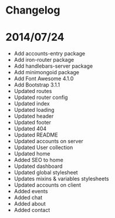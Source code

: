 # Changelog

# 2014/07/24

* Add accounts-entry package
* Add iron-router package
* Add handlebars-server package
* Add minimongoid package
* Add Font Awesome 4.1.0
* Add Bootstrap 3.1.1
* Updated routes
* Updated router config
* Updated index
* Updated loading
* Updated header
* Updated footer
* Updated 404
* Updated README
* Updated accounts on server
* Updated User collection
* Updated home
* Added SEO to home
* Updated dashboard
* Updated global stylesheet
* Updates mixins & variables stylesheets
* Updated accounts on client
* Added events
* Added chat
* Added about
* Added contact